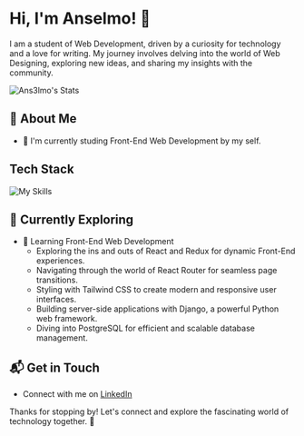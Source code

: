 # Hi, I'm Anselmo! 👋

I am a student of Web Development, driven by a curiosity for technology and a love for writing. My journey involves delving into the world of Web Designing, exploring new ideas, and sharing my insights with the community.

![Ans3lmo's Stats](https://github-readme-stats.vercel.app/api?username=Ans3lmo&theme=vue-dark&show_icons=true&hide_border=true&count_private=true)


## 🚀 About Me

- 🔭 I'm currently studing Front-End Web Development by my self.
<!--
- 📝 I write in-depth, long-form articles on my website [](),
- 🌐 Proud member of the [](), contributing to the tech community.
- ✍️ Content Writer at [](), gearing up to share valuable insights with the global coding community.
-->

<!--
## My Articles
- []()
-->

## Tech Stack
![My Skills](https://skillicons.dev/icons?i=js,html,css)

## 🌱 Currently Exploring

- 🚀 Learning Front-End Web Development
  - Exploring the ins and outs of React and Redux for dynamic Front-End experiences.
  - Navigating through the world of React Router for seamless page transitions.
  - Styling with Tailwind CSS to create modern and responsive user interfaces.
  - Building server-side applications with Django, a powerful Python web framework.
  - Diving into PostgreSQL for efficient and scalable database management.

<!--
 ## 🏆 Achievements
- 🌟  
-->

## 📬 Get in Touch

- Connect with me on [LinkedIn](https://linkedin.com/in/matheus-souza-anselmo-aba10a215)

Thanks for stopping by! Let's connect and explore the fascinating world of technology together. 🚀



<!--

Here are some ideas to get you started:

- 🔭 I’m currently working on ...
- 🌱 I’m currently learning ...
- 👯 I’m looking to collaborate on ...
- 🤔 I’m looking for help with ...
- 💬 Ask me about ...
- 📫 How to reach me: ...
- 😄 Pronouns: ...
- ⚡ Fun fact: ...
-->
